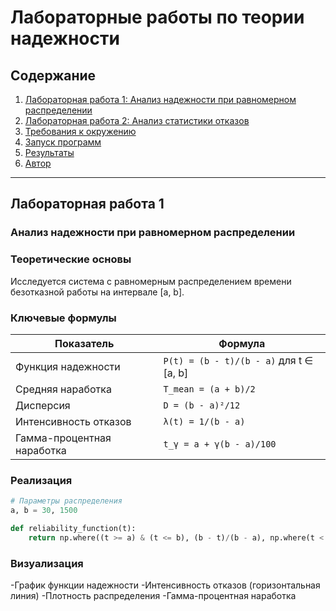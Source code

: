 # Лабораторные работы по теории надежности

## Содержание
1. [Лабораторная работа 1: Анализ надежности при равномерном распределении](#лабораторная-работа-1)
2. [Лабораторная работа 2: Анализ статистики отказов](#лабораторная-работа-2)
3. [Требования к окружению](#требования-к-окружению)
4. [Запуск программ](#запуск-программ)
5. [Результаты](#результаты)
6. [Автор](#автор)

---

## Лабораторная работа 1
### Анализ надежности при равномерном распределении

### Теоретические основы
Исследуется система с равномерным распределением времени безотказной работы на интервале [a, b].

### Ключевые формулы
| Показатель | Формула |
|------------|---------|
| Функция надежности | `P(t) = (b - t)/(b - a)` для t ∈ [a, b] |
| Средняя наработка | `T_mean = (a + b)/2` |
| Дисперсия | `D = (b - a)²/12` |
| Интенсивность отказов | `λ(t) = 1/(b - a)` |
| Гамма-процентная наработка | `t_γ = a + γ(b - a)/100` |

### Реализация
```python
# Параметры распределения
a, b = 30, 1500

def reliability_function(t):
    return np.where((t >= a) & (t <= b), (b - t)/(b - a), np.where(t < a, 1, 0))
```
### Визуализация
-График функции надежности
-Интенсивность отказов (горизонтальная линия)
-Плотность распределения
-Гамма-процентная наработка

